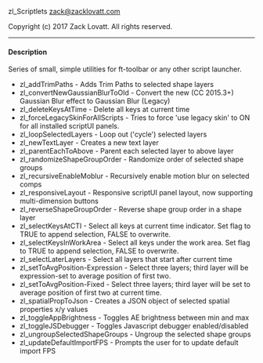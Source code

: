 zl_Scriptlets
zack@zacklovatt.com

Copyright (c) 2017 Zack Lovatt. All rights reserved.

-----------------------
#### Description

Series of small, simple utilities for ft-toolbar or any other script launcher.

* zl_addTrimPaths                 - Adds Trim Paths to selected shape layers
* zl_convertNewGaussianBlurToOld  - Convert the new (CC 2015.3+) Gaussian Blur effect to Gaussian Blur (Legacy)
* zl_deleteKeysAtTime             - Delete all keys at current time
* zl_forceLegacySkinForAllScripts - Tries to force 'use legacy skin' to ON for all installed scriptUI panels.
* zl_loopSelectedLayers           - Loop out ('cycle') selected layers
* zl_newTextLayer                 - Creates a new text layer
* zl_parentEachToAbove            - Parent each selected layer to above layer
* zl_randomizeShapeGroupOrder     - Randomize order of selected shape groups
* zl_recursiveEnableMoblur        - Recursively enable motion blur on selected comps
* zl_responsiveLayout             - Responsive scriptUI panel layout, now supporting multi-dimension buttons
* zl_reverseShapeGroupOrder       - Reverse shape group order in a shape layer
* zl_selectKeysAtCTI              - Select all keys at current time indicator. Set flag to TRUE to append selection, FALSE to overwrite.
* zl_selectKeysInWorkArea         - Select all keys under the work area. Set flag to TRUE to append selection, FALSE to overwrite.
* zl_selectLaterLayers            - Select all layers that start after current time
* zl_setToAvgPosition-Expression  - Select three layers; third layer will be expression-set to average position of first two.
* zl_setToAvgPosition-Fixed       - Select three layers; third layer will be set to average position of first two at current time.
* zl_spatialPropToJson            - Creates a JSON object of selected spatial properties x/y values
* zl_toggleAppBrightness		  - Toggles AE brightness between min and max
* zl_toggleJSDebugger		 	  - Toggles Javascript debugger enabled/disabled
* zl_ungroupSelectedShapeGroups   - Ungroup the selected shape groups
* zl_updateDefaultImportFPS       - Prompts the user for to update default import FPS